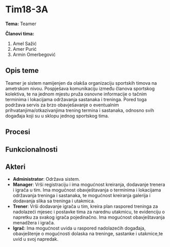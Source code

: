 # Tim18-3A
**Tema:** Teamer

**Članovi tima:**
  1. Amel Sažić
  2. Amer Purić
  3. Armin Omerbegović
 ## Opis teme
 Teamer je sistem namijenjen da olakša organizaciju sportskih timova na ametrskom nivou. Pospješava komunikaciju između članova sportskog kolektiva, te na jednom mjestu pruža osnovne informacije o tačnim terminima i lokacijama održavanja sastanaka i treninga. Pored toga podržava servis za brzo obavješavanje o eventualnim prihvatanjima/otkazivanjima trening termina i sastanaka, odnosno svih događaja koji su u sklopu jednog sportskog tima. 
## Procesi
## Funkcionalnosti
## Akteri
- **Administrator**: Održava sistem.
- **Manager**: Vrši registraciju i ima mogućnost kreiranja, dodavanje trenera i igrača u tim. Ima mogućnost obavještavanja o terminima i lokacijama održavanja treninga i sastanaka, te mogućnost kreiranja galerija i dodavanja slika sa treninga i utakmica.
- **Trener**: Vrši dodavanje igrača u tim, kreira plan raspored treninga za nadolazeći mjesec i postavke tima za narednu utakmicu, te evidenciju o napretku za svakog igrača pojedinačno. Ima mogućnost obavještavanja menadžera i igrača.
- **Igrač**: Ima mogućnost uvida u raspored nadolazećih događaja, obavještenje o mogućnosti dolaska na treninge, sastanke i utakmice,te uvid u svoj napredak.